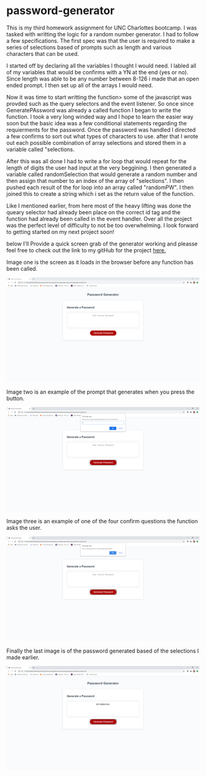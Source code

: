 # password-generator
<p>This is my third homework assignment for UNC Charlottes bootcamp. I was tasked with writting the logic for a random number generator. I had to follow a few specifications.
The first spec was that the user is required to make a series of selections based of prompts such as length and various characters that can be used.
</p>
<P>I started off by declaring all the variables I thought I would need. I labled all of my variables that would be confirms with a YN at the end (yes or no). Since length was able 
to be any number between 8-126 i made that an open ended prompt. I then set up all of the arrays I would need. 
</p>
<p>Now it was time to start writting the function> some of the javascript was provded such as the query selectors and the event listener. So once since GeneratePAssword was already a called function I began to write the function. I took a very long winded way and I hope to learn the easier way soon but the basic idea was a few conditional statements regarding the 
requierments for the password. Once the password was handled I directed a few confirms to sort out what types of characters to use. after that I wrote out each possible combination of array selections and stored them in a variable called "selections. 
</p>
<p>
After this was all done I had to write a for loop that would repeat for the length of digits the user had input at the very beggining. I then generated a variable called randomSelection that would generate a random number and then assign that number to an index of the array of "selections". I then pushed each result of the for loop into an array called "randomPW". I then joined this to create a string which i set as the return value of the function. 
</p>
<p>Like I mentioned earlier, from here most of the heavy lifting was done the queary selector had already been place on the correct id tag and the function had already been called in the event handler. Over all the project was the perfect level of difficulty to not be too overwhelming. I look forward to getting started on my next project soon!
</p>

<p>below I'll Provide a quick screen grab of the generator working and pleasse feel free to check out the link to my gitHub for the project <a href = "https://github.com/sharkattack182/password-generator">here.<a></p>

<p>Image one is the screen as it loads in the browser before any function has been called.</p>
<img src= "Assets/Capture.PNG" alt= "homepage untouched">
<p>Image two is an example of the prompt that generates when you press the button. </p>
<img src= "Assets/Capture2.PNG" alt= "prompt example">
<p>Image three is an example of one of the four confirm questions the function asks the user.</p>
<img src= "Assets/Capture3.PNG" alt= "confirm example">
<p>Finally the last image is of the password generated based of the selections I made earlier.</p>
<img src= "Assets/Capture4.PNG" alt= "generated password">